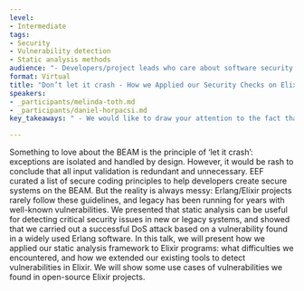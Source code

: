```yaml
---
level:
- Intermediate
tags:
- Security
- Vulnerability detection
- Static analysis methods
audience: "- Developers/project leads who care about software security."
format: Virtual
title: "Don’t let it crash - How we Applied our Security Checks on Elixir Code"
speakers:
- _participants/melinda-toth.md
- _participants/daniel-horpacsi.md
key_takeaways: " - We would like to draw your attention to the fact that security problems exist in Elixir/Erlang codes. Their detection can sometimes be done with simple tools, but in many cases, it is not trivial, and they are difficult to identify. Static analysis methods can help with this. We show problems, solution methods and a tool that can help you detect security vulnerabilities in your code."

---
```

Something to love about the BEAM is the principle of ‘let it crash’: exceptions are isolated and handled by design. However, it would be rash to conclude that all input validation is redundant and unnecessary. EEF curated a list of secure coding principles to help developers create secure systems on the BEAM. But the reality is always messy: Erlang/Elixir projects rarely follow these guidelines, and legacy has been running for years with well-known vulnerabilities.
We presented that static analysis can be useful for detecting critical security issues in new or legacy systems, and showed that we carried out a successful DoS attack based on a vulnerability found in a widely used Erlang software.
In this talk, we will present how we applied our static analysis framework to Elixir programs: what difficulties we encountered, and how we extended our existing tools to detect vulnerabilities in Elixir. We will show some use cases of vulnerabilities we found in open-source Elixir projects.